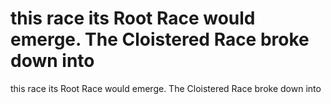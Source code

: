 # this race its Root Race would emerge. The Cloistered Race broke down into

this race its Root Race would emerge. The Cloistered Race broke down into